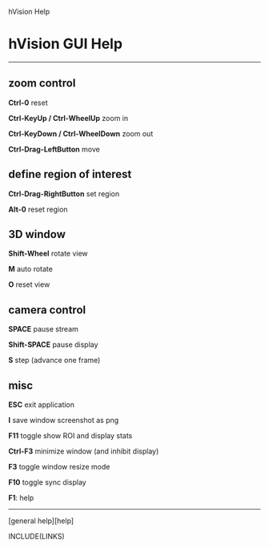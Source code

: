 hVision Help

# hVision GUI Help

- - -

## zoom control

**Ctrl-0** reset

**Ctrl-KeyUp / Ctrl-WheelUp** zoom in

**Ctrl-KeyDown / Ctrl-WheelDown** zoom out

**Ctrl-Drag-LeftButton** move

## define region of interest

**Ctrl-Drag-RightButton** set region

**Alt-0** reset region

## 3D window

**Shift-Wheel** rotate view

**M** auto rotate

**O** reset view

## camera control

**SPACE** pause stream

**Shift-SPACE** pause display

**S** step (advance one frame)


## misc

**ESC** exit application

**I** save window screenshot as png

**F11** toggle show ROI and display stats

**Ctrl-F3** minimize window (and inhibit display)

**F3** toggle window resize mode

**F10** toggle sync display

**F1**: help

- - -

[general help][help]

INCLUDE(LINKS)

